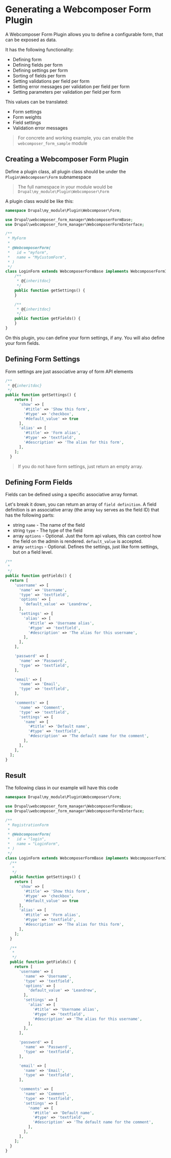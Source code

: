 # Generating a Webcomposer Form Plugin

A Webcomposer Form Plugin allows you to define a configurable form, that can be exposed
as data.

It has the following functionality:
* Defining form
* Defining fields per form
* Defining settings per form
* Sorting of fields per form
* Setting validations per field per form
* Setting error messages per validation per field per form
* Setting parameters per validation per field per form

This values can be translated:
* Form settings
* Form weights
* Field settings
* Validation error messages

> For concrete and working example, you can enable the `webcomposer_form_sample` module

## Creating a Webcomposer Form Plugin

Define a plugin class, all plugin class should be under the `Plugin\Webcomposer\Form` subnamespace

> The full namespace in your module would be `Drupal\my_module\Plugin\Webcomposer\Form`

A plugin class would be like this:

```php
namespace Drupal\my_module\Plugin\Webcomposer\Form;

use Drupal\webcomposer_form_manager\WebcomposerFormBase;
use Drupal\webcomposer_form_manager\WebcomposerFormInterface;

/**
 * MyForm
 *
 * @WebcomposerForm(
 *   id = "myform",
 *   name = "MyCustomForm",
 * )
 */
class LoginForm extends WebcomposerFormBase implements WebcomposerFormInterface {
    /**
     * @{inheritdoc}
     */
    public function getSettings() {
    }

    /**
     * @{inheritdoc}
     */
    public function getFields() {
    }
}
```

On this plugin, you can define your form settings, if any. You will also define
your form fields.

## Defining Form Settings

Form settings are just associative array of form API elements

```php
/**
 * @{inheritdoc}
 */
public function getSettings() {
    return [
      'show' => [
        '#title' => 'Show this form',
        '#type' => 'checkbox',
        '#default_value' => true
      ],
      'alias' => [
        '#title' => 'Form alias',
        '#type' => 'textfield',
        '#description' => 'The alias for this form',
      ],
    ];
  }
```

> If you do not have form settings, just return an empty array.

## Defining Form Fields

Fields can be defined using a specific associative array format.

Let's break it down, you can return an array of `field definition`. A field definition
is an associative array (the array `key` serves as the field ID) that has the following parts:
* string `name` - The name of the field
* string `type` - The type of the field
* array `options` - Optional. Just the form api values, this can control how the field on the admin is rendered. `default_value` is accepted.
* array `settings` - Optional. Defines the settings, just like form settings, but on a field level.

```php
/**
 *
 */
public function getFields() {
  return [
    'username' => [
      'name' => 'Username',
      'type' => 'textfield',
      'options' => [
        'default_value' => 'Leandrew',
      ],
      'settings' => [
        'alias' => [
          '#title' => 'Username alias',
          '#type' => 'textfield',
          '#description' => 'The alias for this username',
        ],
      ],
    ],

    'password' => [
      'name' => 'Password',
      'type' => 'textfield',
    ],

    'email' => [
      'name' => 'Email',
      'type' => 'textfield',
    ],

    'comments' => [
      'name' => 'Comment',
      'type' => 'textfield',
      'settings' => [
        'name' => [
          '#title' => 'Default name',
          '#type' => 'textfield',
          '#description' => 'The default name for the comment',
        ],
      ],
    ],
  ];
}
```
## Result

The following class in our example will have this code

```php
namespace Drupal\my_module\Plugin\Webcomposer\Form;

use Drupal\webcomposer_form_manager\WebcomposerFormBase;
use Drupal\webcomposer_form_manager\WebcomposerFormInterface;

/**
 * RegistrationForm
 *
 * @WebcomposerForm(
 *   id = "login",
 *   name = "LoginForm",
 * )
 */
class LoginForm extends WebcomposerFormBase implements WebcomposerFormInterface {
  /**
   *
   */
  public function getSettings() {
    return [
      'show' => [
        '#title' => 'Show this form',
        '#type' => 'checkbox',
        '#default_value' => true
      ],
      'alias' => [
        '#title' => 'Form alias',
        '#type' => 'textfield',
        '#description' => 'The alias for this form',
      ],
    ];
  }

  /**
   *
   */
  public function getFields() {
    return [
      'username' => [
        'name' => 'Username',
        'type' => 'textfield',
        'options' => [
          'default_value' => 'Leandrew',
        ],
        'settings' => [
          'alias' => [
            '#title' => 'Username alias',
            '#type' => 'textfield',
            '#description' => 'The alias for this username',
          ],
        ],
      ],

      'password' => [
        'name' => 'Password',
        'type' => 'textfield',
      ],

      'email' => [
        'name' => 'Email',
        'type' => 'textfield',
      ],

      'comments' => [
        'name' => 'Comment',
        'type' => 'textfield',
        'settings' => [
          'name' => [
            '#title' => 'Default name',
            '#type' => 'textfield',
            '#description' => 'The default name for the comment',
          ],
        ],
      ],
    ];
  }
}

```
